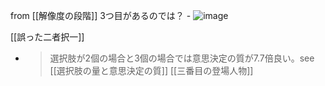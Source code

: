 
from [[解像度の段階]]
3つ目があるのでは？
    - ![image](https://gyazo.com/11357d59055e820269346b04bd283457/thumb/1000)


[[誤った二者択一]]
- > 選択肢が2個の場合と3個の場合では意思決定の質が7.7倍良い。see [[選択肢の量と意思決定の質]]
[[三番目の登場人物]]
